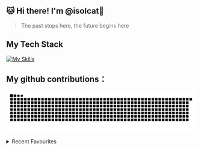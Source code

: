 ## 🐱 Hi there! I'm @isolcat👋

> The past stops here, the future begins here
  
##  My Tech Stack
  [![My Skills](https://skillicons.dev/icons?i=vue,vite,webpack,ts,git,html,css,js,nuxtjs,react,tailwind,jest&perline=4)](https://skillicons.dev)

##  My github contributions：
![](https://raw.githubusercontent.com/isolcat/isolcat/main/assets/github-contribution-grid-snake.svg)    

<details> <summary>Recent Favourites</summary>

  [![spotify-github-profile](https://spotify-github-profile.vercel.app/api/view?uid=31qhwwvxxluvdkmas6htxl2evdn4&cover_image=true&theme=default&show_offline=false&background_color=470b0b&interchange=false)](https://spotify-github-profile.vercel.app/api/view?uid=31qhwwvxxluvdkmas6htxl2evdn4&redirect=true)
  
![self love](https://pic3.58cdn.com.cn/nowater/webim/big/n_v2c0a46aa6cf334890821bc9487461d79e.jpg)
  
</details>


